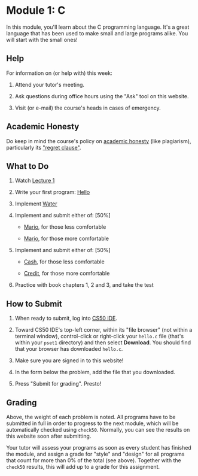 # Module 1: C

In this module, you'll learn about the C programming language. It's a great language that has been used to make small and large programs alike. You will start with the small ones!


## Help

For information on (or help with) this week:

1. Attend your tutor's meeting.

2. Ask questions during office hours using the "Ask" tool on this website.

3. Visit (or e-mail) the course's heads in cases of emergency.


## Academic Honesty

Do keep in mind the course's policy on [academic honesty](/syllabus#academic_honesty) (like plagiarism), particularly its ["regret clause"](/syllabus#regret).


## What to Do

1. Watch [Lecture 1](/lectures/lecture-1)

2. Write your first program: [Hello](https://lab.cs50.io/cs50/labs/2019/x/hello/)

3. Implement [Water](/problems/water)

4. Implement and submit either of: [50%]

    - [Mario](/problems/mario-less), for those less comfortable

    - [Mario](/problems/mario-more), for those more comfortable

5. Implement and submit either of: [50%]

    - [Cash](/problems/cash), for those less comfortable

    - [Credit](/problems/credit), for those more comfortable

6. Practice with book chapters 1, 2 and 3, and take the test


## How to Submit

1. When ready to submit, log into [CS50 IDE](https://ide.cs50.io/).

2. Toward CS50 IDE's top-left corner, within its "file browser" (not within a terminal window), control-click or right-click your `hello.c` file (that's within your `pset1` directory) and then select **Download**. You should find that your browser has downloaded `hello.c`.

3. Make sure you are signed in to this website!

4. In the form below the problem, add the file that you downloaded.

5. Press "Submit for grading". Presto!


## Grading

Above, the weight of each problem is noted. All programs have to be submitted in full in order to progress to the next module, which will be automatically checked using `check50`. Normally, you can see the results on this website soon after submitting.

Your tutor will assess your programs as soon as every student has finished the module, and assign a grade for "style" and "design" for all programs that count for more than 0% of the total (see above). Together with the `check50` results, this will add up to a grade for this assignment.
